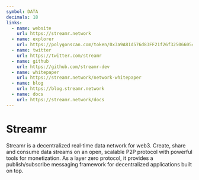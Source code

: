 ```yaml
---
symbol: DATA
decimals: 18
links:
  - name: website
    url: https://streamr.network
  - name: explorer
    url: https://polygonscan.com/token/0x3a9A81d576d83FF21f26f325066054540720fC34
  - name: twitter
    url: https://twitter.com/streamr
  - name: github
    url: https://github.com/streamr-dev
  - name: whitepaper
    url: https://streamr.network/network-whitepaper
  - name: blog
    url: https://blog.streamr.network
  - name: docs
    url: https://streamr.network/docs
---
```


# Streamr

Streamr is a decentralized real‑time data network for web3. Create, share and consume data streams on an open, scalable P2P protocol with powerful tools for monetization. As a layer zero protocol, it provides a publish/subscribe messaging framework for decentralized applications built on top.
